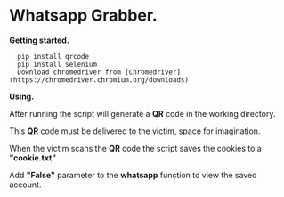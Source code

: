 # Whatsapp Grabber.

**Getting started.**

```
  pip install qrcode
  pip install selenium
  Download chromedriver from [Chromedriver](https://chromedriver.chromium.org/downloads)
```

**Using.**

After running the script will generate a **QR** code in the working directory.

This **QR** code must be delivered to the victim, space for imagination.

When the victim scans the **QR** code the script saves the cookies to a **"cookie.txt"**

Add **"False"** parameter to the **whatsapp** function to view the saved account.
